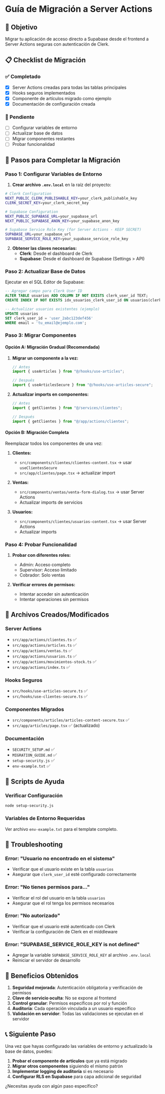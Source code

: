 # Guía de Migración a Server Actions

## 🎯 Objetivo
Migrar tu aplicación de acceso directo a Supabase desde el frontend a Server Actions seguras con autenticación de Clerk.

## 📋 Checklist de Migración

### ✅ Completado
- [x] Server Actions creadas para todas las tablas principales
- [x] Hooks seguros implementados
- [x] Componente de artículos migrado como ejemplo
- [x] Documentación de configuración creada

### 🔄 Pendiente
- [ ] Configurar variables de entorno
- [ ] Actualizar base de datos
- [ ] Migrar componentes restantes
- [ ] Probar funcionalidad

## 🚀 Pasos para Completar la Migración

### Paso 1: Configurar Variables de Entorno

1. **Crear archivo `.env.local`** en la raíz del proyecto:

```bash
# Clerk Configuration
NEXT_PUBLIC_CLERK_PUBLISHABLE_KEY=your_clerk_publishable_key
CLERK_SECRET_KEY=your_clerk_secret_key

# Supabase Configuration
NEXT_PUBLIC_SUPABASE_URL=your_supabase_url
NEXT_PUBLIC_SUPABASE_ANON_KEY=your_supabase_anon_key

# Supabase Service Role Key (for Server Actions - KEEP SECRET)
SUPABASE_URL=your_supabase_url
SUPABASE_SERVICE_ROLE_KEY=your_supabase_service_role_key
```

2. **Obtener las claves necesarias:**
   - **Clerk**: Desde el dashboard de Clerk
   - **Supabase**: Desde el dashboard de Supabase (Settings > API)

### Paso 2: Actualizar Base de Datos

Ejecutar en el SQL Editor de Supabase:

```sql
-- Agregar campo para Clerk User ID
ALTER TABLE usuarios ADD COLUMN IF NOT EXISTS clerk_user_id TEXT;
CREATE INDEX IF NOT EXISTS idx_usuarios_clerk_user_id ON usuarios(clerk_user_id);

-- Actualizar usuarios existentes (ejemplo)
UPDATE usuarios 
SET clerk_user_id = 'user_2abc123def456' 
WHERE email = 'tu_email@ejemplo.com';
```

### Paso 3: Migrar Componentes

#### Opción A: Migración Gradual (Recomendada)

1. **Migrar un componente a la vez:**
   ```typescript
   // Antes
   import { useArticles } from "@/hooks/use-articles";
   
   // Después
   import { useArticlesSecure } from "@/hooks/use-articles-secure";
   ```

2. **Actualizar imports en componentes:**
   ```typescript
   // Antes
   import { getClientes } from "@/services/clientes";
   
   // Después
   import { getClientes } from "@/app/actions/clientes";
   ```

#### Opción B: Migración Completa

Reemplazar todos los componentes de una vez:

1. **Clientes:**
   - `src/components/clientes/clientes-content.tsx` → usar `useClientesSecure`
   - `src/app/clientes/page.tsx` → actualizar import

2. **Ventas:**
   - `src/components/ventas/venta-form-dialog.tsx` → usar Server Actions
   - Actualizar imports de servicios

3. **Usuarios:**
   - `src/components/clientes/usuarios-content.tsx` → usar Server Actions
   - Actualizar imports

### Paso 4: Probar Funcionalidad

1. **Probar con diferentes roles:**
   - Admin: Acceso completo
   - Supervisor: Acceso limitado
   - Cobrador: Solo ventas

2. **Verificar errores de permisos:**
   - Intentar acceder sin autenticación
   - Intentar operaciones sin permisos

## 📁 Archivos Creados/Modificados

### Server Actions
- `src/app/actions/clientes.ts` ✅
- `src/app/actions/articles.ts` ✅
- `src/app/actions/ventas.ts` ✅
- `src/app/actions/usuarios.ts` ✅
- `src/app/actions/movimientos-stock.ts` ✅
- `src/app/actions/index.ts` ✅

### Hooks Seguros
- `src/hooks/use-articles-secure.ts` ✅
- `src/hooks/use-clientes-secure.ts` ✅

### Componentes Migrados
- `src/components/articles/articles-content-secure.tsx` ✅
- `src/app/articles/page.tsx` ✅ (actualizado)

### Documentación
- `SECURITY_SETUP.md` ✅
- `MIGRATION_GUIDE.md` ✅
- `setup-security.js` ✅
- `env-example.txt` ✅

## 🔧 Scripts de Ayuda

### Verificar Configuración
```bash
node setup-security.js
```

### Variables de Entorno Requeridas
Ver archivo `env-example.txt` para el template completo.

## 🚨 Troubleshooting

### Error: "Usuario no encontrado en el sistema"
- Verificar que el usuario existe en la tabla `usuarios`
- Asegurar que `clerk_user_id` esté configurado correctamente

### Error: "No tienes permisos para..."
- Verificar el rol del usuario en la tabla `usuarios`
- Asegurar que el rol tenga los permisos necesarios

### Error: "No autorizado"
- Verificar que el usuario esté autenticado con Clerk
- Verificar la configuración de Clerk en el middleware

### Error: "SUPABASE_SERVICE_ROLE_KEY is not defined"
- Agregar la variable `SUPABASE_SERVICE_ROLE_KEY` al archivo `.env.local`
- Reiniciar el servidor de desarrollo

## 🎉 Beneficios Obtenidos

1. **Seguridad mejorada**: Autenticación obligatoria y verificación de permisos
2. **Clave de servicio oculta**: No se expone al frontend
3. **Control granular**: Permisos específicos por rol y función
4. **Auditoría**: Cada operación vinculada a un usuario específico
5. **Validación en servidor**: Todas las validaciones se ejecutan en el servidor

## 📞 Siguiente Paso

Una vez que hayas configurado las variables de entorno y actualizado la base de datos, puedes:

1. **Probar el componente de artículos** que ya está migrado
2. **Migrar otros componentes** siguiendo el mismo patrón
3. **Implementar logging de auditoría** si es necesario
4. **Configurar RLS en Supabase** para capa adicional de seguridad

¿Necesitas ayuda con algún paso específico? 